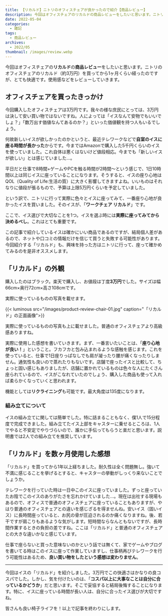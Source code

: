 ```yaml
---
title: 【リカルド】ニトリのオフィスチェアが良かったので紹介【商品レビュー】
description: 今回はオフィスチェアのリカルドの商品レビューをしたいと思います。ニトリのオフィスチェアのリカルド（約3万円）を買ってから1ヶ月くらい経ったのですが、とても快適です。使用感などをレビューしていきます。
date: 2022-05-04
categories: 
  - 雑記
tags: 
  - 商品レビュー
archives: 
  - 2022/05
thumbnail: /images/review.webp
---
```


今回はオフィスチェアの**リカルド**の**商品レビュー**をしたいと思います。ニトリのオフィスチェアのリカルド（約3万円）を買ってから1ヶ月くらい経ったのですが、とても快適です。使用感などをレビューしていきます。

<!--more-->

## オフィスチェアを買ったきっかけ

今回購入したオフィスチェアは3万円です。我々の様な庶民にとっては、3万円は決して安い買い物ではないですね。人によっては「イスなんて安物でもいいでしょ？」「数万出す価値なんてあるのか？」といった価値観を持つ人もいるでしょう。

何故新しいイスが欲しかったのかというと、最近テレワークなどで**自室のイスに座る時間が長かった**からです。今まではAmazonで購入した5千円くらいのイスを使っていました。これ自体は悪くはないけど値段相応。今までも「新しいイスが欲しい」とは感じていました…。

平日だと仕事で8時間+ゲームやPCを触る時間が2時間～という感じで、1日10時間以上は同じイスに座っていることになります。そうすると、イスの座り心地はQOL（Quality of Life:生活の質）に大きく影響してきますよね。いいものはそれなりに値段が張るもので、予算は上限5万円くらいを予定していました。

という訳で、ニトリに行って実際に色々とイスに座ってみて、一番座り心地が良かったイスを買いました。そのイスが、「**ワークチェア リカルド**」です。

ここで、イス選びで大切なことを1つ。イスを選ぶ時には**実際に座ってみてから決めるべし**。これはとても重要です。

この記事で紹介しているイスは確かにいい商品であるのですが、結局個人差があるので、ネットや口コミの情報だけを信じて買うと失敗する可能性があります。今回紹介する「リカルド」も、興味を持った方はニトリに行って、座って確かめてみるのを是非オススメします。

## 「リカルド」の外観

購入したのはブラック。楽天で購入し、お値段は丁度**3万円**でした。サイズは幅66cm×奥行72cm×高さ108cmです。

実際に使っているものの写真を載せます。

{{< luminous src="/images/product-review-chair-01.jpg" caption="「リカルド」の正面画像">}}

実際に使っているものの写真も上に載せました。普通のオフィスチェアより高級感ありますね。

実際に使用した感想を書いていきます。まず、一番言いたいことは、「**座り心地が良い！**」ということ。フカフカと包み込まれるような感触を感じます。これを使っていると、仕事で1日座りっぱなしでも肩が凝ったり腰が痛くなったりしません。通気性も良いので蒸れたりもないです。店舗で座ったイスと比較して、ちょっと固い感じもありましたが、店舗に置かれているものは色々な人にたくさん座られているので、イスがこなれていたのでしょう、購入した商品も使って入れば柔らかくなっていくと思われます。

機能としては**リクライニング**も可能です。最大角度は135度になります。

### 組み立てについて

イスの組み立てに関しては簡単でした。特に詰まることもなく、僕1人で15分程度で完成できました。組み立てたイス上部をキャスターに乗せるところは、1人でやると不安定でやりづらいので、誰かに手伝ってもらうと楽だと思います。説明書では2人での組み立てを推奨しています。

## 「リカルド」を数ヶ月使用した感想

「リカルド」を買ってから1年以上経ちました。耐久性は全く問題無し。強いて不満に感じることを挙げるとすると、キャスターの挙動がしっくり来ないことでしょうか。

テレワークを行っていた時は一日中このイスに座っていました。ずっと座っていたお陰でこのイスのありがたさを忘れかけていました…。現在は出社する現場もあるので、オフィスで普通のオフィスチェアに座っていることもありますが、やはり普通のオフィスチェアとの違いを感じざるを得ませんね。安いイス（固いイス）に長時間座っていると、お尻の骨が圧迫されるのか痛くなりますね。後、若干ですが肩こりもあるような気がします。短時間ならなんともないですが、長時間作業するときの負担の差ですね。ここは「リカルド」と普通のオフィスチェアとの大きな違いかなと感じています。

仕事で座らないと買った意味ないのかという話では無くて、家でゲームやブログを書いてる時はこのイスに座って作業していますし、仕事柄再びテレワークを行う可能性はあるため、**良い買い物をしたという感想は変わりません**。

* * *

今回はイスの「リカルド」を紹介しました。3万円でこの快適さはかなりの良コスパでした。しかし、気を付けたいのは、「**コスパ以上に大事なことは自分に合っているかどうか**」だと思います。そこで妥協すると結局後悔することになります。特に、イスに座っている時間が長い人は、自分に合ったイス選びが大切ですね。

皆さんも良い椅子ライフを！以上で記事を終わりにします。